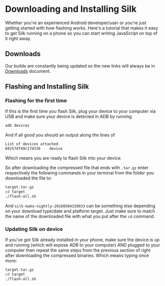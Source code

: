 # Downloading and Installing Silk

Whether you're an experienced Android developer/user or you're just getting started with how flashing works. Here's a tutorial that makes it easy to get Silk running on a phone so you can start writing JavaScript on top of it right away.

## Downloads
Our builds are constantly being updated so the new links will always be in [Downloads](../downloads.md) document.

## Flashing and Installing Silk

### Flashing for the first time

If this is the first time you flash Silk, plug your device to your computer via USB and make sure your device is detected in ADB by running

```bash
adb devices
```

And if all good you should an output along the lines of

```bash
List of devices attached
04157df49c17d336    device
```

Which means you are ready to flash Silk into your device.

So after downloading the compressed file that ends with `.tar.gz` enter respectively the following commands in your terminal from the folder you downloaded the file to:

```bash
target.tar.gz
cd target
./flash-all.sh
```

And `silk-mako-nightly-20160504150933` can be something else depending on your download type/date and platform target. Just make sure to match the name of the downloaded file with what you put after the `cd` command.

### Updating Silk on device

If you've got Silk already installed in your phone, make sure the device is up and running (which will expose ADB to your computer) AND plugged to your computer then repeat the same steps from the previous section of right after downloading the compressed binaries. Which means typing once more:

```bash
target.tar.gz
cd target
./flash-all.sh
```
